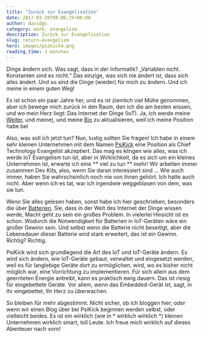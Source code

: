 ```yaml
---
title: "Zurück zur Evangelisation"
date: 2017-03-20T08:06:25+06:00
author: davidgs
category: work, evangelism
description: Zurück zur Evangelisation
slug: return-evangelism
hero: images/psikick4.png
reading_time: 3 minutes
---
```


Dinge ändern sich. Was sagt, dass in der Informatik? „Variablen nicht. Konstanten sind es nicht.“ Das einzige, was sich nie ändert ist, dass sich alles ändert. Und so sind die Dinge (wieder) für mich zu ändern. Und ich meine in einem guten Weg!

Es ist schon ein paar Jahre her, und es ist ziemlich viel Mühe genommen, aber ich bewege mich zurück in den Raum, den ich die am besten wissen, und wo mein Herz liegt: Das Internet der Dinge (IoT). Ja, ich werde meine [Weiter](/#experiences), und meine), und meine [Bio](/#about) zu aktualisieren, weil ich meine Position habe bei

Also, was soll ich jetzt tun? Nun, lustig sollten Sie fragen! Ich habe in einem sehr kleinen Unternehmen mit dem Namen [PsiKick](http://www.psikick.com/) eine Position als Chief Technology Evangelist akzeptiert. Das mag es klingen wie alles, was ich werde IoT Evangelism tun ist, aber in Wirklichkeit, da es sich um ein kleines Unternehmen ist, erwarte ich eine ** viel zu tun ** mehr! Wir arbeiten immer zusammen Dev Kits, also, wenn Sie daran interessiert sind ... Wie auch immer, haben Sie wahrscheinlich noch nie von ihnen gehört. Ich hatte auch nicht. Aber wenn ich es tat, war ich irgendwie weggeblasen von dem, was sie tun.

Wenn Sie alles gelesen haben, sonst habe ich hier geschrieben, besonders die über [Batterien](/posts/category/iot/minor-iot-calculations), Sie, dass in der Welt des Internet der Dinge wissen werde, Macht geht zu sein ein großes Problem. In vielerlei Hinsicht ist es schon. Wodurch die Notwendigkeit für Batterien in IoT-Geräten wäre ein großer Gewinn sein. Und selbst wenn die Batterie nicht beseitigt, aber die Lebensdauer dieser Batterie wird stark erweitert, das ist ein Gewinn. Richtig? Richtig.

PsiKick wird sich grundlegend die Art des IoT und IoT-Geräte ändern. Es wird sich ändern, wie IoT-Geräte gebaut, verwaltet und eingesetzt werden, weil es für langlebige Geräte dort zu ermöglichen, wird, wo es bisher nicht möglich war, eine Vorrichtung zu implementieren. Für sich allein aus dem geernteten Energie antreibt, kann es praktisch ewig dauern. Das ist riesig für eingebettete Geräte. Vor allem, wenn das Embedded-Gerät ist, sagt, in ihr eingebettet, Ihr Herz zu überwachen.

So bleiben für mehr abgestimmt. Nicht sicher, ob ich bloggen hier, oder wenn wir einen Blog über bei PsiKick beginnen werden selbst, oder vielleicht beides. Es ist ein wirklich (wie in * wirklich wirklich *) kleinen Unternehmen wirklich smart, toll Leute. Ich freue mich wirklich auf dieses Abenteuer nach vorn!
